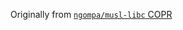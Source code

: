 Originally from [`ngompa/musl-libc` COPR](https://copr.fedorainfracloud.org/coprs/ngompa/musl-libc/)
